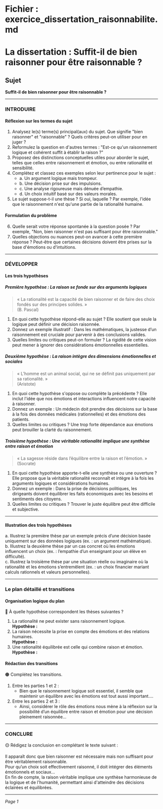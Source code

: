 # Fichier : exercice_dissertation_raisonnabilite.md

# La dissertation : Suffit-il de bien raisonner pour être raisonnable ?

## Sujet
**Suffit-il de bien raisonner pour être raisonnable ?**

---

### INTRODUIRE

#### Réflexion sur les termes du sujet

1. Analysez le(s) terme(s) principal(aux) du sujet. Que signifie "bien raisonner" et "raisonnable" ? Quels critères peut-on utiliser pour en juger ?
2. Reformulez la question en d'autres termes : "Est-ce qu'un raisonnement logique et cohérent suffit à établir la raison ?"
3. Proposez des distinctions conceptuelles utiles pour aborder le sujet, telles que celles entre raisonnement et émotion, ou entre rationalité et sensibilité.
4. Complétez et classez ces exemples selon leur pertinence pour le sujet :
   - a. Un argument logique mais trompeur.
   - b. Une décision prise sur des impulsions.
   - c. Une analyse rigoureuse mais dénuée d’empathie.
   - d. Un choix intuitif basé sur des valeurs morales.
5. Le sujet suppose-t-il une thèse ? Si oui, laquelle ? Par exemple, l'idée que le raisonnement n'est qu'une partie de la rationalité humaine.

#### Formulation du problème

6. Quelle serait votre réponse spontanée à la question posée ? Par exemple, "Non, bien raisonner n'est pas suffisant pour être raisonnable."
7. Quelles objections ou nuances peut-on avancer à cette première réponse ? Peut-être que certaines décisions doivent être prises sur la base d'émotions ou d'intuitions.

---

### DÉVELOPPER

#### Les trois hypothèses

##### Première hypothèse : La raison se fonde sur des arguments logiques

> « La rationalité est la capacité de bien raisonner et de faire des choix fondés sur des principes solides. »  
> (B. Pascal)

1. En quoi cette hypothèse répond-elle au sujet ? Elle soutient que seule la logique peut définir une décision raisonnée.
2. Donnez un exemple illustratif : Dans les mathématiques, la justesse d’un raisonnement est cruciale pour parvenir à des conclusions valides.
3. Quelles limites ou critiques peut-on formuler ? La rigidité de cette vision peut mener à ignorer des considérations émotionnelles essentielles.

##### Deuxième hypothèse : La raison intègre des dimensions émotionnelles et sociales

> « L’homme est un animal social, qui ne se définit pas uniquement par sa rationalité. »  
> (Aristote)

1. En quoi cette hypothèse s'oppose ou complète la précédente ? Elle inclut l'idée que nos émotions et interactions influencent notre capacité à raisonner.
2. Donnez un exemple : Un médecin doit prendre des décisions sur la base à la fois des données médicales (rationnelles) et des émotions des patients.
3. Quelles limites ou critiques ? Une trop forte dépendance aux émotions peut brouiller la clarté du raisonnement.

##### Troisième hypothèse : Une véritable rationalité implique une synthèse entre raison et émotion

> « La sagesse réside dans l’équilibre entre la raison et l’émotion. »  
> (Socrate)

1. En quoi cette hypothèse apporte-t-elle une synthèse ou une ouverture ? Elle propose que la véritable rationalité reconnaît et intègre à la fois les arguments logiques et considérations humaines.
2. Donnez un exemple : Dans la prise de décisions politiques, les dirigeants doivent équilibrer les faits économiques avec les besoins et sentiments des citoyens.
3. Quelles limites ou critiques ? Trouver le juste équilibre peut être difficile et subjective.

---

#### Illustration des trois hypothèses

a. Illustrez la première thèse par un exemple précis d’une décision basée uniquement sur des données logiques (ex. : un argument mathématique).  
b. Illustrez la deuxième thèse par un cas concret où les émotions influencent un choix (ex. : l’empathie d’un enseignant pour un élève en difficulté).  
c. Illustrez la troisième thèse par une situation réelle ou imaginaire où la rationalité et les émotions s’entremêlent (ex. : un choix financier mariant calculs rationnels et valeurs personnelles).

---

### Le plan détaillé et transitions

#### Organisation logique du plan

🔴 À quelle hypothèse correspondent les thèses suivantes ?

1. La rationalité ne peut exister sans raisonnement logique.  
   **Hypothèse :**
2. La raison nécessite la prise en compte des émotions et des relations humaines.  
   **Hypothèse :**
3. Une rationalité équilibrée est celle qui combine raison et émotion.  
   **Hypothèse :**

#### Rédaction des transitions

🟠 Complétez les transitions.

1. Entre les parties 1 et 2 :  
   - Bien que le raisonnement logique soit essentiel, il semble que maintenir un équilibre avec les émotions est tout aussi important....
2. Entre les parties 2 et 3 :  
   - Ainsi, considérer le rôle des émotions nous mène à la réflexion sur la possibilité d’un équilibre entre raison et émotion pour une décision pleinement raisonnée...

---

### CONCLURE

🟡 Rédigez la conclusion en complétant le texte suivant :

Il apparaît donc que bien raisonner est nécessaire mais non suffisant pour être véritablement raisonnable.  
Pour qu’un choix soit effectivement raisonné, il doit intégrer des éléments émotionnels et sociaux…  
En fin de compte, la raison véritable implique une synthèse harmonieuse de la logique et de l'humanité, permettant ainsi d'atteindre des décisions éclairées et équilibrées.  
  
--- 

*Page 1*